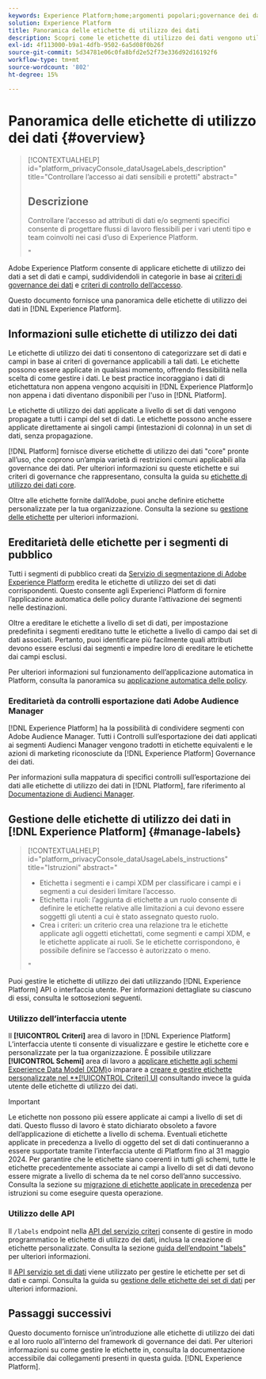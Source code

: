 ```yaml
---
keywords: Experience Platform;home;argomenti popolari;governance dei dati;etichetta di utilizzo dati api;servizio criteri api;panoramica etichette di utilizzo dati
solution: Experience Platform
title: Panoramica delle etichette di utilizzo dei dati
description: Scopri come le etichette di utilizzo dei dati vengono utilizzate per contribuire a rafforzare la conformità alla governance dei dati in Adobe Experience Platform.
exl-id: 4f113000-b9a1-4dfb-9502-6a5d08f0b26f
source-git-commit: 5d34781e06c0fa8bfd2e52f73e336d92d16192f6
workflow-type: tm+mt
source-wordcount: '802'
ht-degree: 15%

---
```


# Panoramica delle etichette di utilizzo dei dati {#overview}

>[!CONTEXTUALHELP]
>id="platform_privacyConsole_dataUsageLabels_description"
>title="Controllare l’accesso ai dati sensibili e protetti"
>abstract="<h2>Descrizione</h2><p>Controllare l’accesso ad attributi di dati e/o segmenti specifici consente di progettare flussi di lavoro flessibili per i vari utenti tipo e team coinvolti nei casi d’uso di Experience Platform.</p>"

Adobe Experience Platform consente di applicare etichette di utilizzo dei dati a set di dati e campi, suddividendoli in categorie in base ai [criteri di governance dei dati](../policies/overview.md) e [criteri di controllo dell’accesso](../../access-control/abac/ui/policies.md).

Questo documento fornisce una panoramica delle etichette di utilizzo dei dati in [!DNL Experience Platform].

## Informazioni sulle etichette di utilizzo dei dati

Le etichette di utilizzo dei dati ti consentono di categorizzare set di dati e campi in base ai criteri di governance applicabili a tali dati. Le etichette possono essere applicate in qualsiasi momento, offrendo flessibilità nella scelta di come gestire i dati. Le best practice incoraggiano i dati di etichettatura non appena vengono acquisiti in [!DNL Experience Platform]o non appena i dati diventano disponibili per l&#39;uso in [!DNL Platform].

Le etichette di utilizzo dei dati applicate a livello di set di dati vengono propagate a tutti i campi del set di dati. Le etichette possono anche essere applicate direttamente ai singoli campi (intestazioni di colonna) in un set di dati, senza propagazione.

[!DNL Platform] fornisce diverse etichette di utilizzo dei dati &quot;core&quot; pronte all’uso, che coprono un’ampia varietà di restrizioni comuni applicabili alla governance dei dati. Per ulteriori informazioni su queste etichette e sui criteri di governance che rappresentano, consulta la guida su [etichette di utilizzo dei dati core](reference.md).

Oltre alle etichette fornite dall’Adobe, puoi anche definire etichette personalizzate per la tua organizzazione. Consulta la sezione su [gestione delle etichette](#manage-labels) per ulteriori informazioni.

## Ereditarietà delle etichette per i segmenti di pubblico

Tutti i segmenti di pubblico creati da [Servizio di segmentazione di Adobe Experience Platform](../../segmentation/home.md) eredita le etichette di utilizzo dei set di dati corrispondenti. Questo consente agli Experienci Platform di fornire l’applicazione automatica delle policy durante l’attivazione dei segmenti nelle destinazioni.

Oltre a ereditare le etichette a livello di set di dati, per impostazione predefinita i segmenti ereditano tutte le etichette a livello di campo dai set di dati associati. Pertanto, puoi identificare più facilmente quali attributi devono essere esclusi dai segmenti e impedire loro di ereditare le etichette dai campi esclusi.

Per ulteriori informazioni sul funzionamento dell’applicazione automatica in Platform, consulta la panoramica su [applicazione automatica delle policy](../enforcement/auto-enforcement.md).

### Ereditarietà da controlli esportazione dati Adobe Audience Manager

[!DNL Experience Platform] ha la possibilità di condividere segmenti con Adobe Audience Manager. Tutti i Controlli sull’esportazione dei dati applicati ai segmenti Audienci Manager vengono tradotti in etichette equivalenti e le azioni di marketing riconosciute da [!DNL Experience Platform] Governance dei dati.

Per informazioni sulla mappatura di specifici controlli sull’esportazione dei dati alle etichette di utilizzo dei dati in [!DNL Platform], fare riferimento al [Documentazione di Audienci Manager](https://experienceleague.adobe.com/docs/audience-manager/user-guide/implementation-integration-guides/integration-experience-platform/aam-aep-audience-sharing.html#aam-data-export-control-in-aep).

## Gestione delle etichette di utilizzo dei dati in [!DNL Experience Platform] {#manage-labels}

>[!CONTEXTUALHELP]
>id="platform_privacyConsole_dataUsageLabels_instructions"
>title="Istruzioni"
>abstract="<ul><li>Etichetta i segmenti e i campi XDM per classificare i campi e i segmenti a cui desideri limitare l’accesso.</li><li>Etichetta i ruoli: l’aggiunta di etichette a un ruolo consente di definire le etichette relative alle limitazioni a cui devono essere soggetti gli utenti a cui è stato assegnato questo ruolo.</li><li>Crea i criteri: un criterio crea una relazione tra le etichette applicate agli oggetti etichettati, come segmenti e campi XDM, e le etichette applicate ai ruoli. Se le etichette corrispondono, è possibile definire se l’accesso è autorizzato o meno.</li></ul>"

Puoi gestire le etichette di utilizzo dei dati utilizzando [!DNL Experience Platform] API o interfaccia utente. Per informazioni dettagliate su ciascuno di essi, consulta le sottosezioni seguenti.

### Utilizzo dell’interfaccia utente

Il **[!UICONTROL Criteri]** area di lavoro in [!DNL Experience Platform] L’interfaccia utente ti consente di visualizzare e gestire le etichette core e personalizzate per la tua organizzazione. È possibile utilizzare **[!UICONTROL Schemi]** area di lavoro a [applicare etichette agli schemi Experience Data Model (XDM)](../../xdm/tutorials/labels.md)o imparare a [creare e gestire etichette personalizzate nel **[!UICONTROL Criteri] UI](./user-guide.md) consultando invece la guida utente delle etichette di utilizzo dei dati.

>[!IMPORTANT]
>
>Le etichette non possono più essere applicate ai campi a livello di set di dati. Questo flusso di lavoro è stato dichiarato obsoleto a favore dell’applicazione di etichette a livello di schema. Eventuali etichette applicate in precedenza a livello di oggetto del set di dati continueranno a essere supportate tramite l’interfaccia utente di Platform fino al 31 maggio 2024. Per garantire che le etichette siano coerenti in tutti gli schemi, tutte le etichette precedentemente associate ai campi a livello di set di dati devono essere migrate a livello di schema da te nel corso dell’anno successivo. Consulta la sezione su [migrazione di etichette applicate in precedenza](../e2e.md#migrate-labels) per istruzioni su come eseguire questa operazione.

### Utilizzo delle API

Il `/labels` endpoint nella [API del servizio criteri](https://www.adobe.io/experience-platform-apis/references/policy-service/) consente di gestire in modo programmatico le etichette di utilizzo dei dati, inclusa la creazione di etichette personalizzate. Consulta la sezione [guida dell’endpoint &quot;labels&quot;](../api/labels.md) per ulteriori informazioni.

Il [API servizio set di dati](https://www.adobe.io/experience-platform-apis/references/dataset-service/) viene utilizzato per gestire le etichette per set di dati e campi. Consulta la guida su [gestione delle etichette dei set di dati](./dataset-api.md) per ulteriori informazioni.

## Passaggi successivi

Questo documento fornisce un’introduzione alle etichette di utilizzo dei dati e al loro ruolo all’interno del framework di governance dei dati. Per ulteriori informazioni su come gestire le etichette in, consulta la documentazione accessibile dai collegamenti presenti in questa guida. [!DNL Experience Platform].
